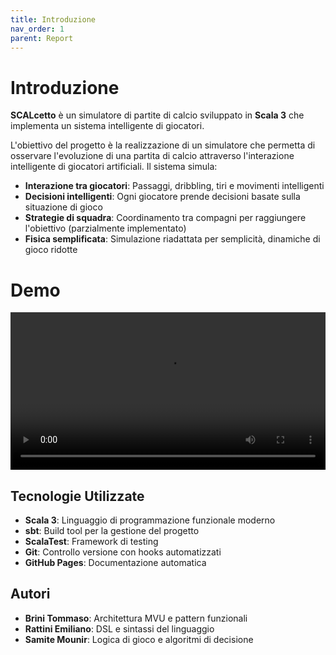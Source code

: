 ```yaml
---
title: Introduzione
nav_order: 1
parent: Report
---
```

# Introduzione
**SCALcetto** è un simulatore di partite di calcio sviluppato in **Scala 3** che implementa un sistema intelligente di giocatori.

L'obiettivo del progetto è la realizzazione di un simulatore che permetta di osservare l'evoluzione di una partita di calcio attraverso l'interazione intelligente di giocatori artificiali. Il sistema simula:

- **Interazione tra giocatori**: Passaggi, dribbling, tiri e movimenti intelligenti
- **Decisioni intelligenti**: Ogni giocatore prende decisioni basate sulla situazione di gioco
- **Strategie di squadra**: Coordinamento tra compagni per raggiungere l'obiettivo (parzialmente implementato)
- **Fisica semplificata**: Simulazione riadattata per semplicità, dinamiche di gioco ridotte

# Demo
<video width="100%" controls>
  <source src="../assets/images/scalcetto.mp4" type="video/mp4">
</video>

## Tecnologie Utilizzate
- **Scala 3**: Linguaggio di programmazione funzionale moderno
- **sbt**: Build tool per la gestione del progetto
- **ScalaTest**: Framework di testing
- **Git**: Controllo versione con hooks automatizzati
- **GitHub Pages**: Documentazione automatica

## Autori
- **Brini Tommaso**: Architettura MVU e pattern funzionali
- **Rattini Emiliano**: DSL e sintassi del linguaggio
- **Samite Mounir**: Logica di gioco e algoritmi di decisione
